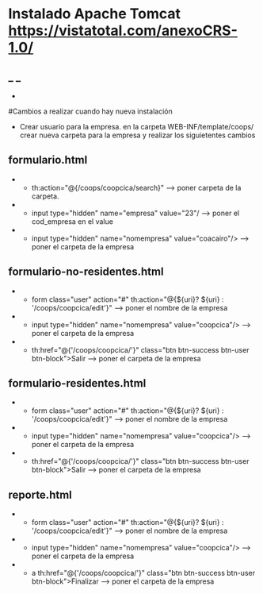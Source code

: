 # Instalado Apache Tomcat https://vistatotal.com/anexoCRS-1.0/
_ 
_ 
- 
-
#Cambios a realizar cuando hay nueva instalación
- Crear usuario para la empresa.
 en la carpeta WEB-INF/template/coops/ crear nueva carpeta para la empresa y realizar los siguietentes cambios
## formulario.html 
- - th:action="@{/coops/coopcica/search}" --> poner carpeta de la carpeta.
- - input type="hidden" name="empresa" value="23"/  --> poner el cod_empresa  en el value                                                          
- - input type="hidden" name="nomempresa" value="coacairo"/>  --> poner el carpeta de la empresa
## formulario-no-residentes.html 
- -  form class="user"   action="#" th:action="@{${uri}?  ${uri} : '/coops/coopcica/edit'}" --> poner el nombre de la empresa
- - input type="hidden" name="nomempresa" value="coopcica"/> --> poner el carpeta de la empresa
- - th:href="@{'/coops/coopcica/'}" class="btn btn-success btn-user btn-block">Salir</a> --> poner el carpeta de la empresa
## formulario-residentes.html 
- -  form class="user"   action="#" th:action="@{${uri}?  ${uri} : '/coops/coopcica/edit'}" --> poner el nombre de la empresa
- - input type="hidden" name="nomempresa" value="coopcica"/> --> poner el carpeta de la empresa
- - th:href="@{'/coops/coopcica/'}" class="btn btn-success btn-user btn-block">Salir</a> --> poner el carpeta de la empresa
## reporte.html 
- -  form class="user"   action="#" th:action="@{${uri}?  ${uri} : '/coops/coopcica/edit'}" --> poner el nombre de la empresa
- - input type="hidden" name="nomempresa" value="coopcica"/> --> poner el carpeta de la empresa
- - a th:href="@{'/coops/coopcica/'}" class="btn btn-success btn-user btn-block">Finalizar</a> --> poner el carpeta de la empresa
